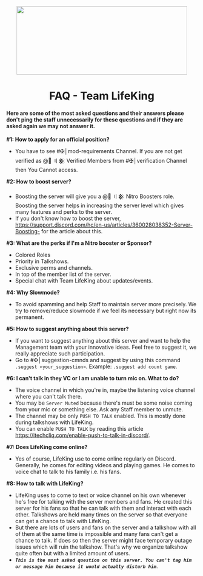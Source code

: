 <div align="center">
<img src="https://i.imgur.com/SU2ioYU.jpg" width="450px" height="180px" style="max-width:100%;">
<h1>FAQ - Team LifeKing</h1>
</div>

#### Here are some of the most asked questions and their answers please don't ping the staff unnecessarily for these questions and if they are asked again we may not answer it.

**#1: How to apply for an official position?**
- You have to see  #✠│mod-requirements  Channel. If you are not  get verified as @👫 〢𒆜 Verified Members from #✠│verification  Channel then You Cannot access.

**#2: How to boost server?**
- Boosting the server will give you a @💎 〢𒆜 Nitro Boosters  role. Boosting the server helps in increasing the server level which gives many features and perks to the server.
- If you don't know how to boost the server, https://support.discord.com/hc/en-us/articles/360028038352-Server-Boosting- for the article about this.

**#3: What are the perks if I'm a Nitro booster or Sponsor?**
- Colored Roles
- Priority in Talkshows.
- Exclusive perms and channels.
- In top of the member list of the server.
- Special chat with Team LifeKing about updates/events.

**#4: Why Slowmode?**
- To avoid spamming and help Staff to maintain server more precisely. We try to remove/reduce slowmode if we feel its necessary but right now its permanent.

**#5: How to suggest anything about this server?**
- If you want to suggest anything about this server and want to help the Management team with your innovative ideas. Feel free to suggest it, we really appreciate such participation.
- Go to #✠│suggestion-cmnds and suggest by using this command 
`.suggest <your_suggestion>`.
Example: `.suggest add count game`.

**#6: I can't talk in they VC or I am unable to turn mic on. What to do?**
- The voice channel in which you're in, maybe the listening voice channel where you can't talk there.
- You may be `Server Muted` because there's must be some noise coming from your mic or something else. Ask any Staff member to unmute.
- The channel may be only `PUSH TO TALK` enabled. This is mostly done during talkshows with LifeKing.
- You can enable `PUSH TO TALK` by reading this article https://itechcliq.com/enable-push-to-talk-in-discord/.

**#7: Does LifeKing come online?**
- Yes of course, 
LifeKing use to come online regularly on Discord. Generally, he comes for editing videos and playing games. He comes to voice chat to talk to his family i.e. his fans.

**#8: How to talk with LifeKing?**
- LifeKing uses to come to text or voice channel on his own whenever he's free for talking with the server members and fans. He created this server for his fans so that he can talk with them and interact with each other. Talkshows are held many times on the server so that everyone can get a chance to talk with LifeKing.
- But there are lots of users and fans on the server and a talkshow with all of them at the same time is impossible and many fans can't get a chance to talk. If does so then the server might face temporary outage issues which will ruin the talkshow. That's why we organize talkshow quite often but with a limited amount of users.
- ***`This is the most asked question on this server. You can't tag him or message him because it would actually disturb him`***.
